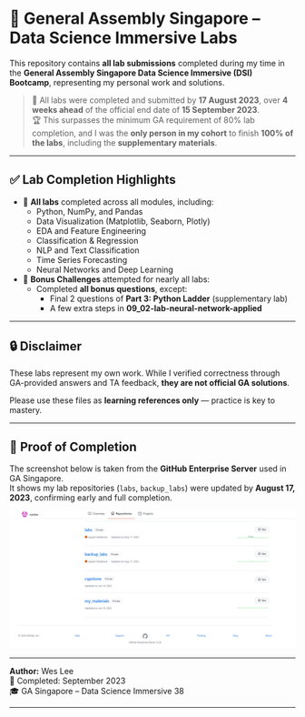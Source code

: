 # 🧪 General Assembly Singapore – Data Science Immersive Labs

This repository contains **all lab submissions** completed during my time in the **General Assembly Singapore Data Science Immersive (DSI) Bootcamp**, representing my personal work and solutions.

> 📅 All labs were completed and submitted by **17 August 2023**, over **4 weeks ahead** of the official end date of **15 September 2023**.  
> 🏆 This surpasses the minimum GA requirement of 80% lab completion, and I was the **only person in my cohort** to finish **100% of the labs**, including the **supplementary materials**.

---

## ✅ Lab Completion Highlights

- 💯 **All labs** completed across all modules, including:
  - Python, NumPy, and Pandas
  - Data Visualization (Matplotlib, Seaborn, Plotly)
  - EDA and Feature Engineering
  - Classification & Regression
  - NLP and Text Classification
  - Time Series Forecasting
  - Neural Networks and Deep Learning
- 🧩 **Bonus Challenges** attempted for nearly all labs:
  - Completed **all bonus questions**, except:
    - Final 2 questions of **Part 3: Python Ladder** (supplementary lab)
    - A few extra steps in **09_02-lab-neural-network-applied**

---

## 🔒 Disclaimer

These labs represent my own work. While I verified correctness through GA-provided answers and TA feedback, **they are not official GA solutions**.

Please use these files as **learning references only** — practice is key to mastery.

---

## 📸 Proof of Completion

The screenshot below is taken from the **GitHub Enterprise Server** used in GA Singapore.  
It shows my lab repositories (`labs`, `backup_labs`) were updated by **August 17, 2023**, confirming early and full completion.

![Wes GitHub Enterprise Screenshot](/General_Assembly_Singapore_Github_Enterprise.png "Wes GitHub Enterprise Screenshot")

---

**Author:** Wes Lee  
📅 Completed: September 2023  
🎓 GA Singapore – Data Science Immersive 38

--- 
